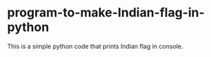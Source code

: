# program-to-make-Indian-flag-in-python
This is a simple python code that prints Indian flag in console.
